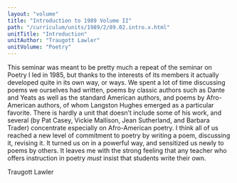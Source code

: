 ```yaml
---
layout: "volume"
title: "Introduction to 1989 Volume II"
path: "/curriculum/units/1989/2/89.02.intro.x.html"
unitTitle: "Introduction"
unitAuthor: "Traugott Lawler"
unitVolume: "Poetry"
---
```

<body>
<p>
This seminar was meant to be pretty much a repeat of the seminar on Poetry I led in 1985, but thanks to the interests of its members it actually developed quite in its own way, or ways. We spent a lot of time discussing poems we ourselves had written, poems by classic authors such as Dante and Yeats as well as the standard American authors, and poems by Afro-American authors, of whom Langston Hughes emerged as a particular favorite. There is hardly a unit that doesn’t include some of his work, and several (by Pat Casey, Vickie Mallison, Jean Sutherland, and Barbara Trader) concentrate especially on Afro-American poetry. I think all of us reached a new level of commitment to poetry by writing a poem, discussing it, revising it. It turned us on in a powerful way, and sensitized us newly to poems by others. It leaves me with the strong feeling that any teacher who offers instruction in poetry
<i>
must
</i>
insist that students write their own.
</p>
<p>
Traugott Lawler
</p>
</body>